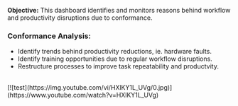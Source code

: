 **Objective:** This dashboard identifies and monitors reasons behind workflow and productivity disruptions due to conformance.

### Conformance Analysis:
- Identify trends behind productivity reductions, ie. hardware faults.
- Identify training opportunities due to regular workflow disruptions.
- Restructure processes to improve task repeatability and productvity.

<br>
[![test](https://img.youtube.com/vi/HXlKY1L_UVg/0.jpg)](https://www.youtube.com/watch?v=HXlKY1L_UVg)
